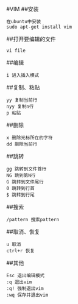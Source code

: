 #VIM
##安装
```
在ubuntu中安装
sudo apt-get install vim
```

##打开要编辑的文件
```
vi file
```
##编辑
```
i 进入插入模式
```
##复制、粘贴
```
yy 复制当前行
nyy 复制n行
p 粘贴
```
##删除
```
x 删除光标所在的字符
dd 删除当前行
```
##跳转
```
gg 跳转到文件首行
NG 跳到第N行
G 跳转到文件尾行
0 跳转到行首
$ 跳转到行尾
```
##搜索
```
/pattern 搜索pattern
```
##取消、恢复
```
u 取消
ctrl+r 恢复
```
##其他
```
Esc 退出编辑模式
:q 退出vim
:q! 强制退出vim
:wq 保存并退出vim
```